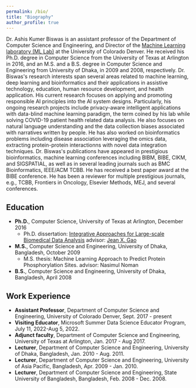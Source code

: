 ```yaml
---
permalink: /bio/
title: "Biography"
author_profile: true
---
```


Dr. Ashis Kumer Biswas is an assistant professor of the Department of Computer Science and Engineering, and Director of the [Machine Learning laboratory (ML Lab)](http://ml.cse.ucdenver.edu) at the University of Colorado Denver. He received his Ph.D. degree in Computer Science from the University of Texas at Arlington in 2016, and an M.S. and a B.S. degree in Computer Science and Engineering from University of Dhaka, in 2009 and 2008, respectively. 
Dr. Biswas's research interests span several areas related to machine learning, deep learning and bioinformatics and their applications in assistive technology, education, human resource development, and health application. His current research focuses on applying and promoting responsible AI principles into the AI system designs.  Particularly, his ongoing research projects include privacy-aware intelligent applications with data-blind machine learning paradigm, the term coined by his lab while solving COVID-19 patient health related data analysis. He also focuses on natural language understanding and the data collection biases associated with narratives written by people. He has also worked on bioinformatics problems including disease association leveraging the omics data, extracting protein-protein interactionns with novel data integration techniques. Dr. Biswas's publications have appeared in prestigious bioinformatics, machine learning conferences including BIBM, BIBE, CIKM, and SIGSPATIAL, as well as in several leading journals such as BMC Bioinformatics, IEEE/ACM TCBB. He has received a best paper award at the BIBE conference. He has been a reviewer for multiple prestigious journals, e.g., TCBB, Frontiers in Oncology, Elsevier Methods, MEJ, and several conferences. 

## Education
* **Ph.D.**, Computer Science, University of Texas at Arlington, December 2016
  * Ph.D. dissertation: [Integrative Approaches for Large-scale Biomedical Data Analysis](https://rc.library.uta.edu/uta-ir/handle/10106/28381) advisor: [Jean X. Gao](https://crystal.uta.edu/~gao/)
* **M.S.**, Computer Science and Engineering, University of Dhaka, Bangladesh, October 2009
  * M.S. thesis: Machine Learning Approach to Predict Protein Phosphorylation Sites. advisor: Nasimul Noman
* **B.S.**, Computer Science and Engineering, University of Dhaka, Bangladesh, April 2008

## Work Experience
* **Assistant Professor**, Department of Computer Science and Engineering, University of Colorado Denver, Sept. 2017 - present
* **Visiting Educator**, Microsoft Summer Data Science Educator Program, July 11, 2022-Aug 5, 2022.
* **Adjunct faculty**, Department of Computer Science and Engineering, University of Texas at Arlington, Jan. 2017 - Aug 2017.
* **Lecturer**, Department of Computer Science and Engineering, University of Dhaka, Bangladesh, Jan. 2010 - Aug. 2011.
* **Lecturer**, Department of Computer Science and Engineering, University of Asia Pacific, Bangladesh, Apr. 2009 - Jan. 2010.
* **Lecturer**, Department of Computer Science and Engineering, State University of Bangladesh, Bangladesh, Feb. 2008 - Dec. 2008.

